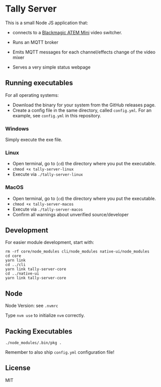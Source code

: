 # Tally Server

This is a small Node JS application that:

* connects to a
[Blackmagic ATEM Mini](https://www.blackmagicdesign.com/de/products/atemmini)
video switcher.

* Runs an MQTT broker
* Emits MQTT messages for each channel/effects change of the video mixer
* Serves a very simple status webpage


## Running executables

For all operating systems:

* Download the binary for your system from the GitHub releases page.
* Create a config file in the same directory, called `config.yml`.
  For an example, see `config.yml` in this repository.

### Windows

Simply execute the exe file.

### Linux

* Open terminal, go to (`cd`) the directory where you put the executable.
* `chmod +x tally-server-linux`
* Execute via `./tally-server-linux`

### MacOS

* Open terminal, go to (`cd`) the directory where you put the executable.
* `chmod +x tally-server-macos`
* Execute via `./tally-server-macos`
* Confirm all warnings about unverified source/developer


## Development

For easier module development, start with:

```
rm -rf core/node_modules cli/node_modules native-ui/node_modules
cd core
yarn link
cd ../cli
yarn link tally-server-core
cd ../native-ui
yarn link tally-server-core
```

## Node

Node Version: see `.nvmrc`

Type `nvm use` to initialize `nvm` correctly.


## Packing Executables

```
./node_modules/.bin/pkg .
```

Remember to also ship `config.yml` configuration file!


## License

MIT
